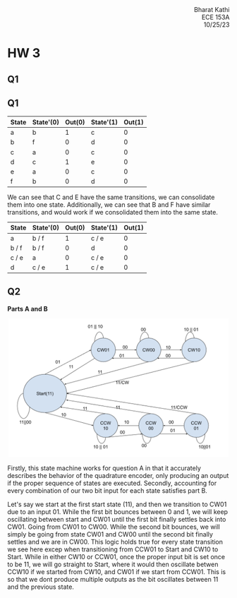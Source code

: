 <div style="text-align:right;">Bharat Kathi</div>
<div style="text-align:right;">ECE 153A</div>
<div style="text-align:right;">10/25/23</div>

# HW 3

## Q1

## Q1

State  | State'(0) | Out(0) | State'(1) | Out(1) |
---|------|------|------|------|
a|   b   |    1  |  c    |  0    |  
b|    f  |    0  |  d    |   0   |  
c|     a |    0  |   c   |   0   |  
d|   c   |    1  |   e   |   0   |  
e|   a   |    0  |    c  |   0   |  
f|   b   |    0  |   d   |   0   |  


We can see that C and E have the same transitions, we can consolidate them into one state.
Additionally, we can see that B and F have similar transitions, and would work if we
consolidated them into the same state.

State  | State'(0) | Out(0) | State'(1) | Out(1) |
-------|-----------|--------|-----------|--------|
a      | b / f     |    1   |  c / e    |  0     |  
b / f  |  b / f    |    0   |  d        |   0    |  
c / e  |     a     |    0   |   c / e   |   0    |  
d      |   c / e   |    1   |   c / e   |   0    |  

## Q2

**Parts A and B**

<p align="middle">
  <img src="https://github.com/BK1031/ece153a/blob/main/hw3/2.png?raw=true" width="500" />
</p>

Firstly, this state machine works for question A in that it accurately describes the behavior of the
quadrature encoder, only producing an output if the proper sequence of states are executed. Secondly, accounting for every combination of our two bit input for each state satisfies part B. 

Let's say we start at the first start state (11), and then we transition to CW01 due to an input 01. While the first bit bounces between 0 and 1, we will keep oscillating between start and CW01 until the first bit finally settles back into CW01. Going from CW01 to CW00. While the second bit bounces, we will simply be going from state CW01 and CW00 until the second bit finally settles and we are in CW00. This logic holds true for every state transition we see here excep when transitioning from CCW01 to Start and CW10 to Start. While in either CW10 or CCW01, once the proper input bit is set once to be 11, we will go straight to Start, where it would then oscillate betwen CCW10 if we started from CW10, and CW01 if we start from CCW01. This is so that we dont produce multiple outputs as the bit oscillates between 11 and the previous state.